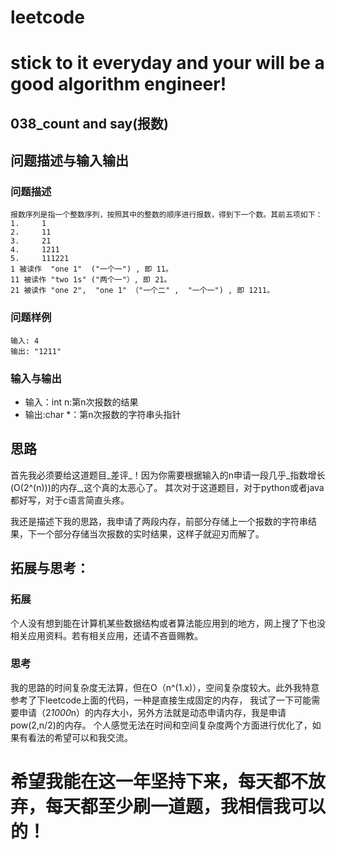 # leetcode
# stick to it everyday and your will be a good algorithm engineer!
## 038_count and say(报数)
## 问题描述与输入输出
### 问题描述
	报数序列是指一个整数序列，按照其中的整数的顺序进行报数，得到下一个数。其前五项如下：
	1.     1
	2.     11
	3.     21
	4.     1211
	5.     111221
	1 被读作  "one 1"  ("一个一") , 即 11。
	11 被读作 "two 1s" ("两个一"）, 即 21。
	21 被读作 "one 2",  "one 1" （"一个二" ,  "一个一") , 即 1211。
### 问题样例
	输入: 4
	输出: "1211" 
### 输入与输出	
* 输入：int n:第n次报数的结果
* 输出:char *：第n次报数的字符串头指针

## 思路			
首先我必须要给这道题目_差评_！因为你需要根据输入的n申请一段几乎_指数增长(O(2^(n)))的内存_,这个真的太恶心了。
其次对于这道题目，对于python或者java都好写，对于c语言简直头疼。

我还是描述下我的思路，我申请了两段内存，前部分存储上一个报数的字符串结果，下一个部分存储当次报数的实时结果，这样子就迎刃而解了。

## 拓展与思考：
### 拓展
个人没有想到能在计算机某些数据结构或者算法能应用到的地方，网上搜了下也没相关应用资料。若有相关应用，还请不吝啬赐教。
### 思考
我的思路的时间复杂度无法算，但在O（n^(1.x)），空间复杂度较大。此外我特意参考了下leetcode上面的代码，一种是直接生成固定的内存，
我试了一下可能需要申请（2*1000*n）的内存大小，另外方法就是动态申请内存，我是申请pow(2,n/2)的内存。
个人感觉无法在时间和空间复杂度两个方面进行优化了，如果有看法的希望可以和我交流。
        
# 希望我能在这一年坚持下来，每天都不放弃，每天都至少刷一道题，我相信我可以的！
